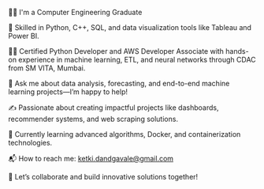 👩‍🎓 I'm a Computer Engineering Graduate

🔭 Skilled in Python, C++, SQL, and data visualization tools like Tableau and Power BI.

👩‍💻 Certified Python Developer and AWS Developer Associate with hands-on experience in machine learning, ETL, and neural networks through CDAC from SM VITA, Mumbai.

💬 Ask me about data analysis, forecasting, and end-to-end machine learning projects—I’m happy to help!

✍ Passionate about creating impactful projects like dashboards, recommender systems, and web scraping solutions.

🌱 Currently learning advanced algorithms, Docker, and containerization technologies.

📬 How to reach me: ketki.dandgavale@gmail.com

💪 Let’s collaborate and build innovative solutions together!
